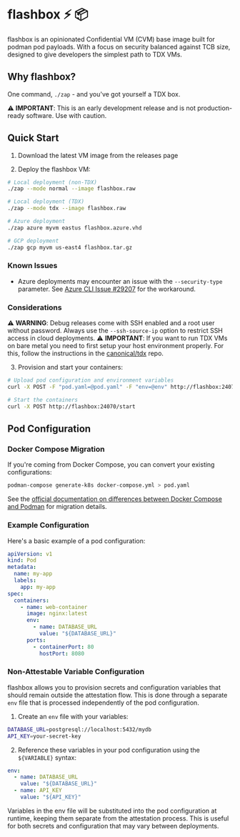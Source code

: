 # flashbox :zap: :package:

flashbox is an opinionated Confidential VM (CVM) base image built for podman pod payloads. With a focus on security balanced against TCB size, designed to give developers the simplest path to TDX VMs.

## Why flashbox?

One command, `./zap` - and you've got yourself a TDX box.

⚠️ **IMPORTANT**: This is an early development release and is not production-ready software. Use with caution.

## Quick Start

1. Download the latest VM image from the releases page

2. Deploy the flashbox VM:
```bash
# Local deployment (non-TDX)
./zap --mode normal --image flashbox.raw

# Local deployment (TDX)
./zap --mode tdx --image flashbox.raw

# Azure deployment
./zap azure myvm eastus flashbox.azure.vhd

# GCP deployment
./zap gcp myvm us-east4 flashbox.tar.gz
```

### Known Issues

- Azure deployments may encounter an issue with the `--security-type` parameter. See [Azure CLI Issue #29207](https://github.com/Azure/azure-cli/issues/29207#issuecomment-2479343290) for the workaround.

### Considerations

⚠️ **WARNING**: Debug releases come with SSH enabled and a root user without password. Always use the `--ssh-source-ip` option to restrict SSH access in cloud deployments.
⚠️ **IMPORTANT**: If you want to run TDX VMs on bare metal you need to first setup your host environment properly. For this, follow the instructions in the [canonical/tdx](https://github.com/canonical/tdx) repo.

3. Provision and start your containers:
```bash
# Upload pod configuration and environment variables
curl -X POST -F "pod.yaml=@pod.yaml" -F "env=@env" http://flashbox:24070/upload

# Start the containers
curl -X POST http://flashbox:24070/start
```

## Pod Configuration

### Docker Compose Migration

If you're coming from Docker Compose, you can convert your existing configurations:
```bash
podman-compose generate-k8s docker-compose.yml > pod.yaml
```

See the [official documentation on differences between Docker Compose and Podman](https://docs.podman.io/en/latest/markdown/podman-compose.1.html) for migration details.

### Example Configuration

Here's a basic example of a pod configuration:

```yaml
apiVersion: v1
kind: Pod
metadata:
  name: my-app
  labels:
    app: my-app
spec:
  containers:
    - name: web-container
      image: nginx:latest
      env:
        - name: DATABASE_URL
          value: "${DATABASE_URL}"
      ports:
        - containerPort: 80
          hostPort: 8080
```
### Non-Attestable Variable Configuration

flashbox allows you to provision secrets and configuration variables that should remain outside the attestation flow. This is done through a separate `env` file that is processed independently of the pod configuration.

1. Create an `env` file with your variables:
```bash
DATABASE_URL=postgresql://localhost:5432/mydb
API_KEY=your-secret-key
```

2. Reference these variables in your pod configuration using the `${VARIABLE}` syntax:
```yaml
env:
  - name: DATABASE_URL
    value: "${DATABASE_URL}"
  - name: API_KEY
    value: "${API_KEY}"
```

Variables in the env file will be substituted into the pod configuration at runtime, keeping them separate from the attestation process. This is useful for both secrets and configuration that may vary between deployments.
